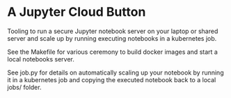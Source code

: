 # A Jupyter Cloud Button

Tooling to run a secure Jupyter notebook server on your laptop or shared server and scale up by running executing notebooks in a kubernetes job.

See the Makefile for various ceremony to build docker images and start a local notebooks server.

See job.py for details on automatically scaling up your notebook by running it in a kubernetes job and copying the executed notebook back to a local jobs/ folder.

